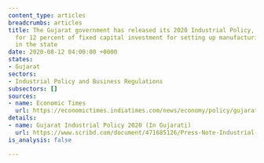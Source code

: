 ```yaml
---
content_type: articles
breadcrumbs: articles
title: The Gujarat government has released its 2020 Industrial Policy, 2020 that provides
  for 12 percent of fixed capital investment for setting up manufacturing operations
  in the state
date: 2020-08-12 04:00:00 +0000
states:
- Gujarat
sectors:
- Industrial Policy and Business Regulations
subsectors: []
sources:
- name: Economic Times
  url: https://economictimes.indiatimes.com/news/economy/policy/gujarat-announces-industrial-policy-2020-cm-vijay-rupani-says-it-will-make-the-state-atmanirbhar/articleshow/77410785.cms
details:
- name: Gujarat Industrial Policy 2020 (In Gujarati)
  url: https://www.scribd.com/document/471685126/Press-Note-Industrial-Policy-07082020-Gujarati
is_analysis: false

---
```

